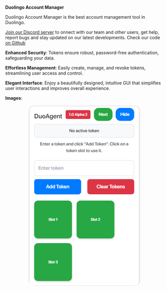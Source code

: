 **Duolingo Account Manager**

Duolingo Account Manager is the best account management tool in Duolingo.

[Join our Discord server](https://discord.gg/BS7AD7GJg7) to onnect with our team and other users, get help, report bugs and stay updated on our latest developments.
Check our code [on Github](https://github.com/Cube-House/DuolingoAccountManager)


**Enhanced Security**: Tokens ensure robust, password-free authentication, safeguarding your data.

**Effortless Management**: Easily create, manage, and revoke tokens, streamlining user access and control.

**Elegant Interface**: Enjoy a beautifully designed, intuitive GUI that simplifies user interactions and improves overall experience.

**Images**:

<p align="center">
  <img src="https://raw.githubusercontent.com/bingcube/source/refs/heads/main/icon.png" alt="UI">
</p>
